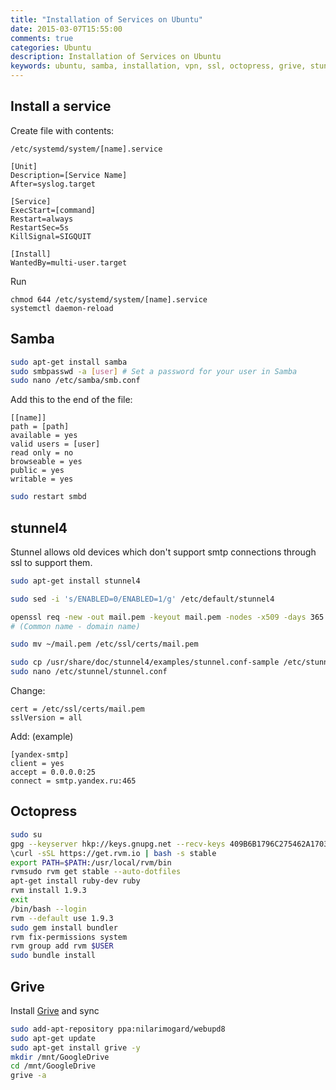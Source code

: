 ```yaml
---
title: "Installation of Services on Ubuntu"
date: 2015-03-07T15:55:00
comments: true
categories: Ubuntu
description: Installation of Services on Ubuntu
keywords: ubuntu, samba, installation, vpn, ssl, octopress, grive, stunnel4
---
```


## Install a service

Create file with contents:

```
/etc/systemd/system/[name].service

[Unit]
Description=[Service Name]
After=syslog.target

[Service]
ExecStart=[command]
Restart=always
RestartSec=5s
KillSignal=SIGQUIT

[Install]
WantedBy=multi-user.target
```

Run

```
chmod 644 /etc/systemd/system/[name].service
systemctl daemon-reload
```

## Samba

```bash
sudo apt-get install samba
sudo smbpasswd -a [user] # Set a password for your user in Samba
sudo nano /etc/samba/smb.conf
```

Add this to the end of the file:

```
[[name]]
path = [path]
available = yes
valid users = [user]
read only = no
browseable = yes
public = yes
writable = yes
```

```bash
sudo restart smbd
```

## stunnel4

Stunnel allows old devices which don't support smtp connections through ssl to support them.

```bash
sudo apt-get install stunnel4

sudo sed -i 's/ENABLED=0/ENABLED=1/g' /etc/default/stunnel4

openssl req -new -out mail.pem -keyout mail.pem -nodes -x509 -days 365
# (Common name - domain name)

sudo mv ~/mail.pem /etc/ssl/certs/mail.pem

sudo cp /usr/share/doc/stunnel4/examples/stunnel.conf-sample /etc/stunnel/stunnel.conf
sudo nano /etc/stunnel/stunnel.conf
```

Change:

```
cert = /etc/ssl/certs/mail.pem
sslVersion = all
```

Add: (example)

```
[yandex-smtp]
client = yes
accept = 0.0.0.0:25
connect = smtp.yandex.ru:465
```

## Octopress

```bash
sudo su
gpg --keyserver hkp://keys.gnupg.net --recv-keys 409B6B1796C275462A1703113804BB82D39DC0E3
\curl -sSL https://get.rvm.io | bash -s stable
export PATH=$PATH:/usr/local/rvm/bin
rvmsudo rvm get stable --auto-dotfiles
apt-get install ruby-dev ruby
rvm install 1.9.3
exit
/bin/bash --login
rvm --default use 1.9.3
sudo gem install bundler
rvm fix-permissions system
rvm group add rvm $USER
sudo bundle install
```

## Grive

Install [Grive](https://github.com/Grive/grive) and sync

```bash
sudo add-apt-repository ppa:nilarimogard/webupd8
sudo apt-get update
sudo apt-get install grive -y
mkdir /mnt/GoogleDrive
cd /mnt/GoogleDrive
grive -a
```
